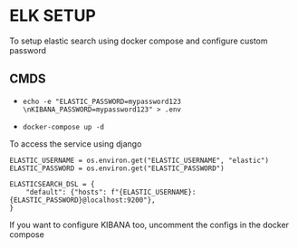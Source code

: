# ELK SETUP

To setup elastic search using docker compose and configure custom password

## CMDS

- `echo -e "ELASTIC_PASSWORD=mypassword123 \nKIBANA_PASSWORD=mypassword123" > .env`

- `docker-compose up -d`

To access the service using django

```
ELASTIC_USERNAME = os.environ.get("ELASTIC_USERNAME", "elastic")
ELASTIC_PASSWORD = os.environ.get("ELASTIC_PASSWORD")

ELASTICSEARCH_DSL = {
    "default": {"hosts": f"{ELASTIC_USERNAME}:{ELASTIC_PASSWORD}@localhost:9200"},
}
```

If you want to configure KIBANA too, uncomment the configs in the docker compose
